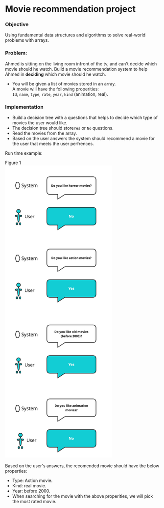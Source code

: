 # Movie recommendation project


### Objective
Using fundamental data structures and algorithms to solve real-world problems with arrays.


### Problem:   
Ahmed is sitting on the living room infront of the tv, and can't decide which movie should he watch. Build a movie recommendation system to help Ahmed in **deciding** which movie should he watch.

- You will be given a list of movies stored in an array.    
A movie will have the following properities:   
`Id`, `name`, `type`, `rate`, `year`, `kind` (animation, real).

### Implementation
   
- Build a decision tree with a questions that helps to decide which type of movies the user would like.
- The decision tree should store`Yes` or `No` questions.
- Read the movies from the array.
- Based on the user answers the system should recommend a movie for the user that meets the user perfrences.

Run time example:

Figure 1    
<img width="350" alt="Example" src="https://github.com/SAFCSP-Team/movie-recommendation-project/blob/main/images/movie%20recomendation%20system.jpg">

   
Based on the user's answers, the recomended movie should have the below properties:

- Type: Action movie.
- Kind: real movie.
- Year: before 2000.
- When searching for the movie with the above properities, we will pick the most rated movie.






